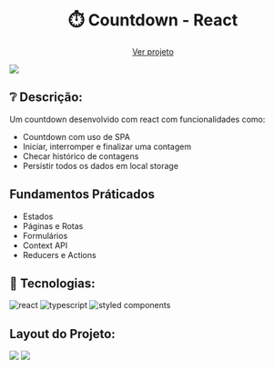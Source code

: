 <h1 align="center"> ⏱️ Countdown - React </h1>
<p align="center">
  <a href="https://timer-three-beige.vercel.app/">Ver projeto</a>
</p>
<img src="https://github.com/devjoselima/timer/assets/111407140/99c8808e-b784-4676-9261-6a91c2130996" />


## ❔ Descrição:
Um countdown desenvolvido com react com funcionalidades como:
-   Countdown com uso de SPA
-   Iniciar, interromper e finalizar uma contagem
-   Checar histórico de contagens
-   Persistir todos os dados em local storage

## Fundamentos Práticados

-   Estados
-   Páginas e Rotas
-   Formulários
-   Context API
-   Reducers e Actions

## 🚀 Tecnologias:

<div style="display: inline_block">
  <img alt="react" src="https://img.shields.io/badge/React-20232A?style=for-the-badge&logo=react&logoColor=61DAFB" /> 
  <img alt="typescript" src="https://img.shields.io/badge/TypeScript-007ACC?style=for-the-badge&logo=typescript&logoColor=white" />
  <img alt="styled components" src="https://img.shields.io/badge/styled--components-DB7093?style=for-the-badge&logo=styled-components&logoColor=white" />
</div>

## Layout do Projeto:
<img src="https://github.com/devjoselima/timer/assets/111407140/99c8808e-b784-4676-9261-6a91c2130996" />
<img src="https://github.com/devjoselima/timer/assets/111407140/f19c08dd-859f-4e57-9ec8-694a15ff1cdc" />

